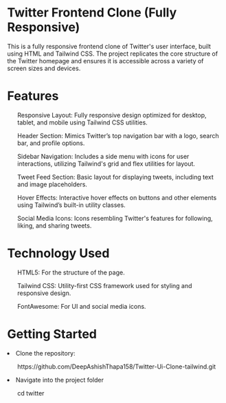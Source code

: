 <h1>Twitter Frontend Clone (Fully Responsive)</h1>
This is a fully responsive frontend clone of Twitter's user interface, built using HTML and Tailwind CSS. The project replicates the core structure of the Twitter homepage and ensures it is accessible across a variety of screen sizes and devices.

<h1> Features</h1>
<ul>Responsive Layout: Fully responsive design optimized for desktop, tablet, and mobile using Tailwind CSS utilities.</ul>
<ul>Header Section: Mimics Twitter’s top navigation bar with a logo, search bar, and profile options.</ul>
<ul>Sidebar Navigation: Includes a side menu with icons for user interactions, utilizing Tailwind's grid and flex utilities for layout.</ul>
<ul>Tweet Feed Section: Basic layout for displaying tweets, including text and image placeholders.</ul>
<ul>Hover Effects: Interactive hover effects on buttons and other elements using Tailwind’s built-in utility classes.</ul>
<ul>Social Media Icons: Icons resembling Twitter's features for following, liking, and sharing tweets.</ul>

<h1>Technology Used</h1>
<ul>HTML5: For the structure of the page.</ul>
<ul>Tailwind CSS: Utility-first CSS framework used for styling and responsive design.</ul>
<ul>FontAwesome: For UI and social media icons.</ul>

<h1>Getting Started</h1>
<li>Clone the repository:</li>
<ul>https://github.com/DeepAshishThapa158/Twitter-Ui-Clone-tailwind.git</ul>
<li>Navigate into the project folder</li>
<ul>cd twitter</ul>

